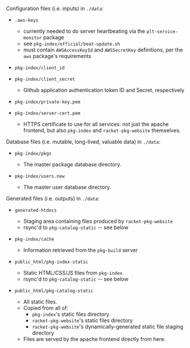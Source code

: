 Configuration files (i.e. inputs) in `./data`:

 - `.aws-keys`
     - currently needed to do server heartbeating via the `plt-service-monitor` package
     - see `pkg-index/official/beat-update.sh`
     - must contain `AWSAccessKeyId` and `AWSSecretKey` definitions,
       per the `aws` package's requirements

 - `pkg-index/client_id`
 - `pkg-index/client_secret`
     - Github application authentication token ID and Secret, respectively

 - `pkg-index/private-key.pem`
 - `pkg-index/server-cert.pem`
     - HTTPS certificate to use for all services: not just the apache
       frontend, but also `pkg-index` and `racket-pkg-website`
       themselves.

Database files (i.e. mutable, long-lived, valuable data) in `./data`:

 - `pkg-index/pkgs`
     - The master package database directory.

 - `pkg-index/users.new`
     - The master user database directory.

Generated files (i.e. outputs) in `./data`:

 - `generated-htdocs`
     - Staging area containing files produced by `racket-pkg-website`
	 - rsync'd to `pkg-catalog-static` -- see below

 - `pkg-index/cache`
     - Information retrieved from the `pkg-build` server

 - `public_html/pkg-index-static`
     - Static HTML/CSS/JS files from `pkg-index`.
     - rsync'd to `pkg-catalog-static` -- see below

 - `public_html/pkg-catalog-static`
     - All static files.
     - Copied from all of:
        - `pkg-index`'s static files directory
		- `racket-pkg-website`'s static files directory
        - `racket-pkg-website`'s dynamically-generated static file staging directory
     - Files are served by the apache frontend directly from here.
